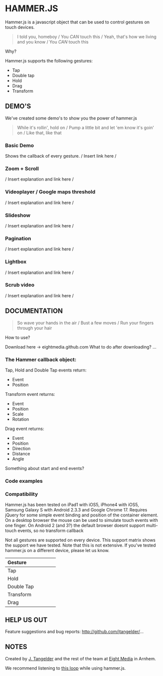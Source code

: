 # HAMMER.JS 

Hammer.js is a javascript object that can be used to control gestures on touch devices.

> I told you, homeboy /
> You *CAN* touch this /
> Yeah, that's how we living and you know /
> You *CAN* touch this

Why?

Hammer.js supports the following gestures:

- Tap
- Double tap
- Hold
- Drag
- Transform

## DEMO'S
We've created some demo's to show you the power of hammer.js

> While it's rollin', hold on /
> Pump a little bit and let 'em know it's goin' on /
> Like that, like that

### Basic Demo
Shows the callback of every gesture.
/ Insert link here /

### Zoom + Scroll
/ Insert explanation and link here /
### Videoplayer / Google maps threshold
/ Insert explanation and link here /
### Slideshow
/ Insert explanation and link here /
### Pagination
/ Insert explanation and link here /
### Lightbox
/ Insert explanation and link here /
### Scrub video
/ Insert explanation and link here /

## DOCUMENTATION

> So wave your hands in the air /
> Bust a few moves /
> Run your fingers through your hair

How to use?

Download here -> eightmedia.github.com
What to do after downloading?
…

### The Hammer callback object:

Tap, Hold and Double Tap events return:

- Event
- Position

Transform event returns:

- Event
- Position
- Scale
- Rotation

Drag event returns:

- Event
- Position
- Direction
- Distance
- Angle

Something about start and end events?

### Code examples

### Compatibility
Hammer.js has been tested on iPad1 with iOS5, iPhone4 with iOS5, Samsung Galaxy S with Android 2.3.3 and Google Chrome 17. Requires jQuery for some simple event binding and position of the container element. On a desktop browser the mouse can be used to simulate touch events with one finger. On Android 2 (and 3?) the default browser doesnt support multi-touch events, so no transform callback

Not all gestures are supported on every device. This support matrix shows the support we have tested. Note that this is not extensive. If you've tested hammer.js on a different device, please let us know.

| Gesture    |          |          |          |          |
|:-----------|:---------|:---------|:---------|:---------|
| Tap        |          |          |          |          |
| Hold       |          |          |          |          |
| Double Tap |          |          |          |          |
| Transform  |          |          |          |          |
| Drag       |          |          |          |          |

## HELP US OUT
Feature suggestions and bug reports: http://github.com/jtangelder/...

## NOTES
Created by [J. Tangelder] and the rest of the team at [Eight Media] in Arnhem.

We recommend listening to [this loop] while using hammer.js.


  [eight media]: http://www.eight.nl/
  [j. tangelder]: http://twitter.com/jorikdelaporik
  [this loop]: http://soundcloud.com/eightmedia/ace-of-speights

